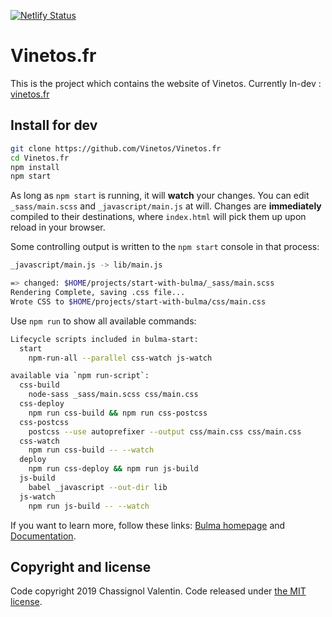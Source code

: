 [![Netlify Status](https://api.netlify.com/api/v1/badges/a30eeb29-412a-4f66-91f1-f3be92d33092/deploy-status)](https://app.netlify.com/sites/itoncek/deploys)



# Vinetos.fr

This is the project which contains the website of Vinetos. Currently In-dev : [vinetos.fr](https://www.vinetos.fr)
## Install for dev

```sh
git clone https://github.com/Vinetos/Vinetos.fr
cd Vinetos.fr
npm install
npm start
```

As long as `npm start` is running, it will **watch** your changes. You can edit `_sass/main.scss` and `_javascript/main.js` at will. Changes are **immediately** compiled to their destinations, where `index.html` will pick them up upon reload in your browser.

Some controlling output is written to the `npm start` console in that process:

```sh
_javascript/main.js -> lib/main.js

=> changed: $HOME/projects/start-with-bulma/_sass/main.scss
Rendering Complete, saving .css file...
Wrote CSS to $HOME/projects/start-with-bulma/css/main.css
```

Use `npm run` to show all available commands:

```sh
Lifecycle scripts included in bulma-start:
  start
    npm-run-all --parallel css-watch js-watch

available via `npm run-script`:
  css-build
    node-sass _sass/main.scss css/main.css
  css-deploy
    npm run css-build && npm run css-postcss
  css-postcss
    postcss --use autoprefixer --output css/main.css css/main.css
  css-watch
    npm run css-build -- --watch
  deploy
    npm run css-deploy && npm run js-build
  js-build
    babel _javascript --out-dir lib
  js-watch
    npm run js-build -- --watch
```

If you want to learn more, follow these links: [Bulma homepage](http://bulma.io) and [Documentation](http://bulma.io/documentation/overview/start/).


## Copyright and license

Code copyright 2019 Chassignol Valentin. Code released under [the MIT license](https://github.com/Vinetos/Vinetos.fr/blob/master/LICENSE).
